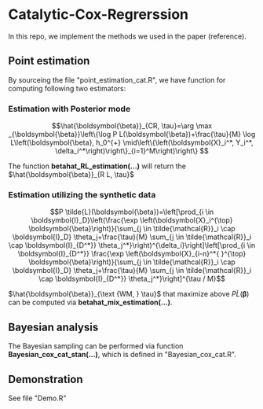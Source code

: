 # Catalytic-Cox-Regrerssion

In this repo, we implement the methods we used in the paper (reference). 

## Point estimation
By sourceing the file "point_estimation_cat.R", we have function for computing following two estimators:
### Estimation with Posterior mode
```math
\hat{\boldsymbol{\beta}}_{CR, \tau}=\arg \max _{\boldsymbol{\beta}}\left\{\log P L(\boldsymbol{\beta})+\frac{\tau}{M} \log L\left(\boldsymbol{\beta}, h_0^{+} \mid\left\{\left(\boldsymbol{X}_i^*, Y_i^*, \delta_i^*\right)\right\}_{i=1}^M\right)\right\}        
```
The function **betahat_RL_estimation(...)** will return the $\hat{\boldsymbol{\beta}}_{R L, \tau}$
### Estimation utilizing the synthetic data

```math
P \tilde{L}(\boldsymbol{\beta})=\left[\prod_{i \in \boldsymbol{I}_D}\left(\frac{\exp \left(\boldsymbol{X}_i^{\top} \boldsymbol{\beta}\right)}{\sum_{j \in \tilde{\mathcal{R}}_i \cap \boldsymbol{I}_D} \theta_j+\frac{\tau}{M} \sum_{j \in \tilde{\mathcal{R}}_i \cap \boldsymbol{I}_{D^*}} \theta_j^*}\right)^{\delta_i}\right]\left[\prod_{i \in \boldsymbol{I}_{D^*}} \frac{\exp \left(\boldsymbol{X}_{i-n}^*{ }^{\top} \boldsymbol{\beta}\right)}{\sum_{j \in \tilde{\mathcal{R}}_i \cap \boldsymbol{I}_D} \theta_j+\frac{\tau}{M} \sum_{j \in \tilde{\mathcal{R}}_i \cap \boldsymbol{I}_{D^*}} \theta_j^*}\right]^{\tau / M}
```
$\hat{\boldsymbol{\beta}}_{\text {WM, } \tau}$ that maximize above $P \tilde{L}(\boldsymbol{\beta})$ can be computed via **betahat_mix_estimation(...)**.

## Bayesian analysis
The Bayesian sampling can be performed via function **Bayesian_cox_cat_stan(...)**, which is defined in "Bayesian_cox_cat.R".

## Demonstration
See file "Demo.R"
